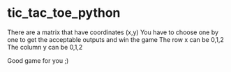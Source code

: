 # tic_tac_toe_python

There are a matrix that have coordinates (x,y)
You have to choose one by one to get the acceptable outputs and win the game
The row x can be 0,1,2
The column y can be 0,1,2

Good game for you ;)